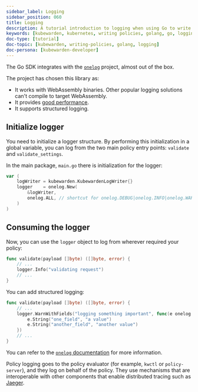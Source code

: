 ```yaml
---
sidebar_label: Logging
sidebar_position: 060
title: Logging
description: A tutorial introduction to logging when using Go to write a Kubewarden policy.
keywords: [kubewarden, kubernetes, writing policies, golang, go, logging]
doc-type: [tutorial]
doc-topic: [kubewarden, writing-policies, golang, logging]
doc-persona: [kubewarden-developer]
---
```


<head>
  <link rel="canonical" href="https://docs.kubewarden.io/tutorials/writing-policies/go/logging"/>
</head>

The Go SDK integrates with the
[`onelog`](https://github.com/francoispqt/onelog)
project, almost out of the box.
<!--TODO: Last release 2019. Still good?-->

The project has chosen this library as:

- It works with WebAssembly binaries.
Other popular logging solutions can't compile to target WebAssembly.
- It provides [good performance](https://github.com/francoispqt/onelog#benchmarks).
- It supports structured logging.

## Initialize logger

You need to initialize a logger structure.
By performing this initialization in a global variable,
you can log from the two main policy entry points: `validate` and
`validate_settings`.

In the main package, `main.go` there is initialization for the logger:

```go
var (
    logWriter = kubewarden.KubewardenLogWriter{}
    logger    = onelog.New(
        &logWriter,
        onelog.ALL, // shortcut for onelog.DEBUG|onelog.INFO|onelog.WARN|onelog.ERROR|onelog.FATAL
    )
)
```

## Consuming the logger

Now, you can use the `logger` object to log from wherever required your policy:

```go
func validate(payload []byte) ([]byte, error) {
    // ...
    logger.Info("validating request")
    // ...
}
```

You can add structured logging:

```go
func validate(payload []byte) ([]byte, error) {
    // ...
    logger.WarnWithFields("logging something important", func(e onelog.Entry) {
        e.String("one_field", "a value")
        e.String("another_field", "another value")
    })
    // ...
}
```

You can refer to the
[`onelog` documentation](https://pkg.go.dev/github.com/francoispqt/onelog?utm_source=godoc)
for more information.

Policy logging goes to the policy evaluator
(for example, `kwctl` or `policy-server`),
and they log on behalf of the policy.
They use mechanisms that are interoperable with other components that enable distributed tracing such as
[Jaeger](https://www.jaegertracing.io/).

